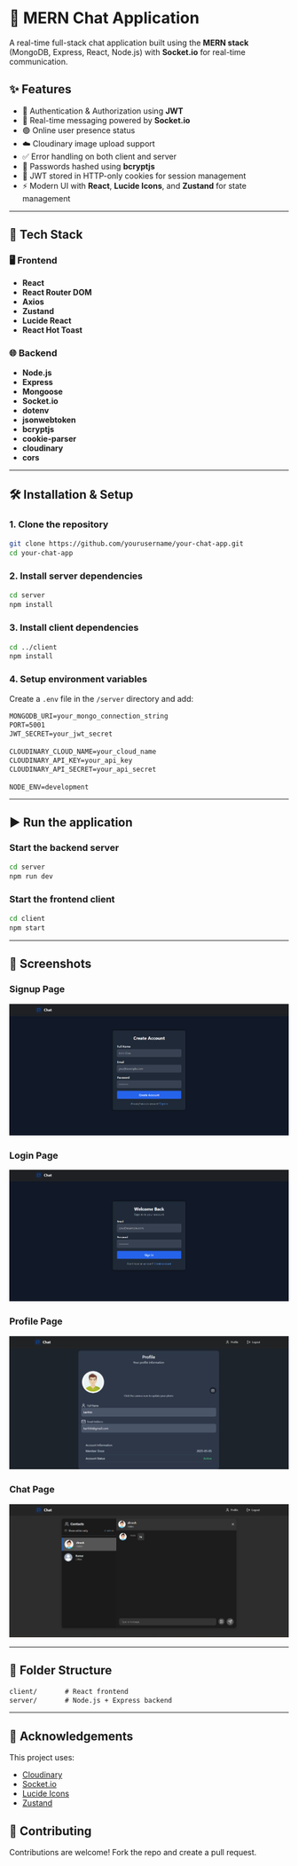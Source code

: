 # 💬 MERN Chat Application

A real-time full-stack chat application built using the **MERN stack** (MongoDB, Express, React, Node.js) with **Socket.io** for real-time communication.

## ✨ Features

- 🔐 Authentication & Authorization using **JWT**
- 👾 Real-time messaging powered by **Socket.io**
- 🟢 Online user presence status
- ☁️ Cloudinary image upload support
- ✅ Error handling on both client and server
- 🔐 Passwords hashed using **bcryptjs**
- 🍪 JWT stored in HTTP-only cookies for session management
- ⚡ Modern UI with **React**, **Lucide Icons**, and **Zustand** for state management

---

## 🚀 Tech Stack

### 🖥️ Frontend
- **React**
- **React Router DOM**
- **Axios**
- **Zustand**
- **Lucide React**
- **React Hot Toast**

### 🌐 Backend
- **Node.js**
- **Express**
- **Mongoose**
- **Socket.io**
- **dotenv**
- **jsonwebtoken**
- **bcryptjs**
- **cookie-parser**
- **cloudinary**
- **cors**

---

## 🛠️ Installation & Setup

### 1. Clone the repository

```bash
git clone https://github.com/yourusername/your-chat-app.git
cd your-chat-app
```

### 2. Install server dependencies

```bash
cd server
npm install
```

### 3. Install client dependencies

```bash
cd ../client
npm install
```

### 4. Setup environment variables

Create a `.env` file in the `/server` directory and add:

```env
MONGODB_URI=your_mongo_connection_string
PORT=5001
JWT_SECRET=your_jwt_secret

CLOUDINARY_CLOUD_NAME=your_cloud_name
CLOUDINARY_API_KEY=your_api_key
CLOUDINARY_API_SECRET=your_api_secret

NODE_ENV=development
```

---

## ▶️ Run the application

### Start the backend server

```bash
cd server
npm run dev
```

### Start the frontend client

```bash
cd client
npm start
```

---

## 📸 Screenshots

### Signup Page
![Signup Page](https://github.com/DINESHKARTHIKN/Chat_App/blob/main/Images/Screenshot%202025-05-06%20184532.png?raw=true)

### Login Page
![Login Page](https://github.com/DINESHKARTHIKN/Chat_App/blob/main/Images/Screenshot%202025-05-06%20184543.png?raw=true)

### Profile Page
![Profile Page](https://github.com/DINESHKARTHIKN/Chat_App/blob/main/Images/Screenshot%202025-05-06%20185303.png?raw=true)

### Chat Page
![Chat Page](https://github.com/DINESHKARTHIKN/Chat_App/blob/main/Images/Screenshot%202025-05-06%20185723.png?raw=true)


---

## 📂 Folder Structure

```
client/       # React frontend
server/       # Node.js + Express backend
```

---

## 🙌 Acknowledgements

This project uses:

- [Cloudinary](https://cloudinary.com/)
- [Socket.io](https://socket.io/)
- [Lucide Icons](https://lucide.dev/)
- [Zustand](https://zustand-demo.pmnd.rs/)



## 🤝 Contributing

Contributions are welcome! Fork the repo and create a pull request.
